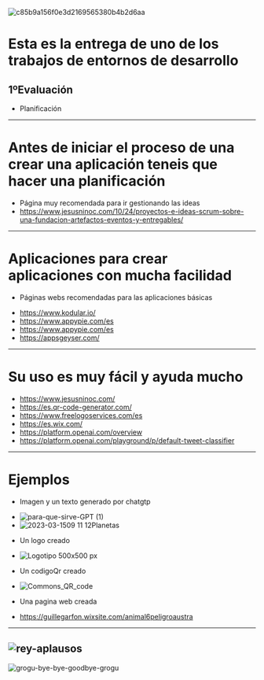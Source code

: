 ![c85b9a156f0e3d2169565380b4b2d6aa](https://user-images.githubusercontent.com/114073072/224998617-b23b3838-830c-4c99-90d7-5576c4bc553a.gif)
# Esta es la entrega de uno de los trabajos de entornos de desarrollo
## 1ºEvaluación
- Planificación

----------------------------------------------

# Antes de iniciar el proceso de una crear una aplicación teneis que hacer una planificación
* Página muy recomendada para ir gestionando las ideas
* https://www.jesusninoc.com/10/24/proyectos-e-ideas-scrum-sobre-una-fundacion-artefactos-eventos-y-entregables/
--------------------------------------------------
# Aplicaciones para crear aplicaciones con mucha facilidad
- Páginas webs recomendadas para las aplicaciones básicas
* https://www.kodular.io/
* https://www.appypie.com/es
* https://www.appypie.com/es
* https://appsgeyser.com/
----------------------------------------------------- 
# Su uso es muy fácil y ayuda mucho
* https://www.jesusninoc.com/
* https://es.qr-code-generator.com/
* https://www.freelogoservices.com/es
* https://es.wix.com/
* https://platform.openai.com/overview
* https://platform.openai.com/playground/p/default-tweet-classifier
---------------------------------------
# Ejemplos 
- Imagen y un texto generado por chatgtp
* ![para-que-sirve-GPT (1)](https://user-images.githubusercontent.com/114073072/225247941-3d873855-9207-49f7-adfb-2fa228c724f9.jpg)
* ![2023-03-1509 11 12Planetas](https://user-images.githubusercontent.com/114073072/225248052-d400f149-5cea-4b89-a61a-2d7f3779c870.jpg)
- Un logo creado
* ![Logotipo 500x500 px](https://user-images.githubusercontent.com/114073072/225248456-b53f99cd-0e34-427b-8f4c-9e47b6208a14.jpeg)
- Un codigoQr creado
* ![Commons_QR_code](https://user-images.githubusercontent.com/114073072/225248823-f9b32e32-ca98-4130-b082-5692aedf6bcf.jpg)
- Una pagina web creada
* https://guillegarfon.wixsite.com/animal6peligroaustra
---------------------------------------------------------------------
![rey-aplausos](https://user-images.githubusercontent.com/114073072/225250745-f8323298-1430-4183-aeef-931d6c289248.gif)
---------------------------------------
![grogu-bye-bye-goodbye-grogu](https://user-images.githubusercontent.com/114073072/224999172-ed61430c-a84c-45f1-9521-71de72b37990.gif)

